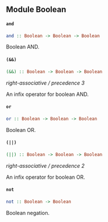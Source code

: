 ## Module Boolean

#### `and`

``` purescript
and :: Boolean -> Boolean -> Boolean
```

Boolean AND.

#### `(&&)`

``` purescript
(&&) :: Boolean -> Boolean -> Boolean
```

_right-associative / precedence 3_

An infix operator for boolean AND.

#### `or`

``` purescript
or :: Boolean -> Boolean -> Boolean
```

Boolean OR.

#### `(||)`

``` purescript
(||) :: Boolean -> Boolean -> Boolean
```

_right-associative / precedence 2_

An infix operator for boolean OR.

#### `not`

``` purescript
not :: Boolean -> Boolean
```

Boolean negation.



